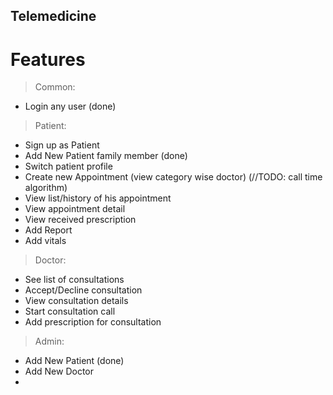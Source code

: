 ## Telemedicine

# Features
> Common:
* Login any user (done)

> Patient:
* Sign up as Patient
* Add New Patient family member (done)
* Switch patient profile
* Create new Appointment (view category wise doctor) (//TODO: call time algorithm)
* View list/history of his appointment
* View appointment detail
* View received prescription
* Add Report
* Add vitals

> Doctor:
* See list of consultations
* Accept/Decline consultation
* View consultation details
* Start consultation call
* Add prescription for consultation

> Admin:
* Add New Patient (done)
* Add New Doctor
*

